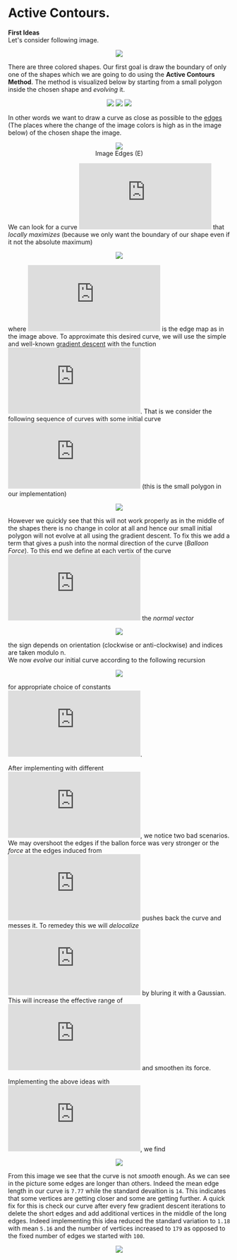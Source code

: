 # Active Contours.
**First Ideas**<br>
Let's consider following image.<br>
<p align="center">
<img src= https://i.imgur.com/NprbwMm.png><br>
</p>

There are three colored shapes. Our first goal is draw the boundary of only one of the shapes which we are going to do using the **Active Contours Method**. The method is visualized below by starting from a small polygon inside the chosen shape and *evolving* it.<br>
<p align="center">
<img src= https://i.imgur.com/3o2u3mG.gif>
<img src= https://i.imgur.com/ZEE3uon.gif>
<img src= https://i.imgur.com/CyrZhW1.gif>
</p>

In other words we want to draw a curve as close as possible to the [edges](https://en.wikipedia.org/wiki/Edge_detection) (The places where the change of the image colors is high as in the image below) of the chosen shape the image. <br>
<p align="center">
<img src= https://i.imgur.com/t5FGmJ1.png><br>
Image Edges (E)
</p>

We can look for a curve ![](https://latex.codecogs.com/svg.latex?u%3D%5C%7B%28x_1%2Cy_1%29%2C%28x_2%2Cy_2%29%2C...%2C%28x_n%2Cy_n%29%5C%7D) that *locally maximizes* (because we only want the boundary of our shape even if it not the absolute maximum)<br>
<p align="center">
<img src= https://latex.codecogs.com/svg.latex?L%3D%5Csum_%7Bi%3D1%7D%5En%5Ctextup%7BE%7D%28x_i%2Cy_i%29><br>
</p>

where ![](https://latex.codecogs.com/svg.latex?%5Ctextup%7BE%7D) is the edge map as in the image above.  To approximate this desired curve, we will use the simple and well-known [gradient descent](https://en.wikipedia.org/wiki/Gradient_descent) with the function ![](https://latex.codecogs.com/svg.latex?-L). That is we consider the following sequence of curves with some initial curve ![](https://latex.codecogs.com/svg.latex?u_0) (this is the small polygon in our implementation)<br>

<p align="center">
<img src= https://latex.codecogs.com/svg.latex?u_%7Bk&plus;1%7D%3Du_k&plus;%5Calpha%5Cnabla%20L><br>
</p>

However we quickly see that this will not work properly as in the middle of the shapes there is no change in color at all and hence our small initial polygon will not evolve at all using the gradient descent. To fix this we add a term that gives a push into the normal direction of the curve (*Balloon Force*). To this end we define at each vertix of the curve ![](https://latex.codecogs.com/svg.latex?u%3D%5C%7B%28x_1%2Cy_1%29%2C%28x_2%2Cy_2%29%2C...%2C%28x_n%2Cy_n%29%5C%7D) the *normal vector*
<p align="center">
<img src= https://latex.codecogs.com/svg.latex?N_i%20%3D%20%5Cpm%5Cfrac%7B1%7D%7B%7C%7C%28y_%7Bi-1%7D-y_%7Bi&plus;1%7D%2Cx_%7Bi&plus;1%7D-x_%7Bi-1%7D%29%7C%7C%7D%28y_%7Bi-1%7D-y_%7Bi&plus;1%7D%2Cx_%7Bi&plus;1%7D-x_%7Bi-1%7D%29><br>
</p>

the sign depends on orientation (clockwise or anti-clockwise) and indices are taken modulo n.<br>
We now *evolve* our initial curve according to the following recursion<br>
<p align="center">
<img src= https://latex.codecogs.com/svg.latex?%5Clarge%20u_%7Bk&plus;1%7D%20%3D%20u_k%20&plus;%20%5Calpha%5Cnabla%20L%20&plus;%20%5Cunderbrace%7B%5Cbeta%20N%7D_%7B%5Ctextup%7BBalloon%7D%7D><br>
</p>

for appropriate choice of constants ![](https://latex.codecogs.com/svg.latex?%5Calpha%2C%20%5Cbeta).<br>

After implementing with different ![](https://latex.codecogs.com/svg.latex?%5Calpha%2C%5Cbeta), we notice two bad scenarios. We may overshoot the edges if the ballon force was very stronger or the *force* at the edges induced from ![](https://latex.codecogs.com/svg.latex?%5Ctextup%7BE%7D) pushes back the curve and messes it. To remedey this we will *delocalize* ![](https://latex.codecogs.com/svg.latex?%5Ctextup%7BE%7D) by bluring it with a Gaussian. This will increase the effective range of ![](https://latex.codecogs.com/svg.latex?%5Ctextup%7BE%7D) and smoothen its force.

Implementing the above ideas with ![](https://latex.codecogs.com/svg.latex?%5Calpha%3D%5Cbeta%3D1), we find<br>
<p align="center">
<img src= https://imgur.com/GR8vn46.png><br>
</p>

From this image we see that the curve is not *smooth* enough. As we can see in the picture some edges are longer than others. Indeed the mean edge length in our curve is `7.77` while the standard devaition is `14`. This indicates that some vertices are getting closer and some are getting further. A quick fix for this is check our curve after every few gradient descent iterations to delete the short edges and add additional vertices in the middle of the long edges. Indeed implementing this idea reduced the standard variation to `1.18` with mean `5.16` and the number of vertices increased to `179` as opposed to the fixed number of edges we started with `100`.
<p align="center">
<img src= https://imgur.com/6Ai9XjC.png><br>
</p>
